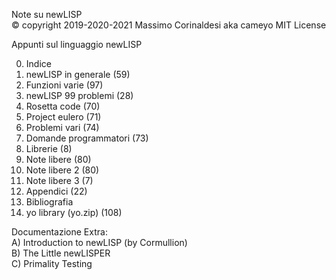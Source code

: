 Note su newLISP  
© copyright 2019-2020-2021 Massimo Corinaldesi aka cameyo
MIT License  
    
Appunti sul linguaggio newLISP  
  
00) Indice  
01) newLISP in generale (59)  
02) Funzioni varie (97)  
03) newLISP 99 problemi (28)  
04) Rosetta code (70)  
05) Project eulero (71)  
06) Problemi vari (74)  
07) Domande programmatori (73)  
08) Librerie (8)  
09) Note libere (80)  
10) Note libere 2 (80)  
11) Note libere 3 (7)  
12) Appendici (22)  
13) Bibliografia  
99) yo library (yo.zip) (108)  
  
Documentazione Extra:  
A) Introduction to newLISP (by Cormullion)  
B) The Little newLISPER  
C) Primality Testing  

